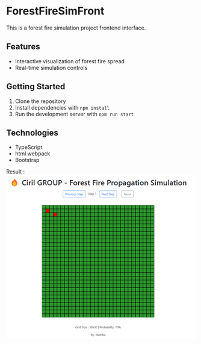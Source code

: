 # ForestFireSimFront
 
This is a forest fire simulation project frontend interface.

## Features
- Interactive visualization of forest fire spread
- Real-time simulation controls

## Getting Started
1. Clone the repository
2. Install dependencies with `npm install`
3. Run the development server with `npm run start`

## Technologies
- TypeScript 
- html webpack
- Bootstrap


Result :
![alt text](image.png)